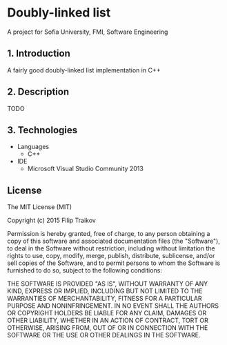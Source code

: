 # Doubly-linked list
A project for Sofia University, FMI, Software Engineering

## 1. Introduction
A fairly good doubly-linked list implementation in C++

## 2. Description
TODO

## 3. Technologies
* Languages
  * C++
* IDE
  * Microsoft Visual Studio Community 2013

## License
The MIT License (MIT)

Copyright (c) 2015 Filip Traikov

Permission is hereby granted, free of charge, to any person obtaining a copy
of this software and associated documentation files (the "Software"), to deal
in the Software without restriction, including without limitation the rights
to use, copy, modify, merge, publish, distribute, sublicense, and/or sell
copies of the Software, and to permit persons to whom the Software is
furnished to do so, subject to the following conditions:

THE SOFTWARE IS PROVIDED "AS IS", WITHOUT WARRANTY OF ANY KIND, EXPRESS OR
IMPLIED, INCLUDING BUT NOT LIMITED TO THE WARRANTIES OF MERCHANTABILITY,
FITNESS FOR A PARTICULAR PURPOSE AND NONINFRINGEMENT. IN NO EVENT SHALL THE
AUTHORS OR COPYRIGHT HOLDERS BE LIABLE FOR ANY CLAIM, DAMAGES OR OTHER
LIABILITY, WHETHER IN AN ACTION OF CONTRACT, TORT OR OTHERWISE, ARISING FROM,
OUT OF OR IN CONNECTION WITH THE SOFTWARE OR THE USE OR OTHER DEALINGS IN THE
SOFTWARE.
